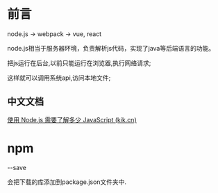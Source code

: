 # 前言

node.js -> webpack -> vue, react

node.js相当于服务器环境，负责解析js代码，实现了java等后端语言的功能。

把js运行在后台,以前只能运行在浏览器,执行网络请求;

这样就可以调用系统api,访问本地文件;

## 中文文档

[使用 Node.js 需要了解多少 JavaScript (kik.cn)](http://kik.cn/learn/how-much-javascript-do-you-need-to-know-to-use-nodejs)



# npm

--save 

会把下载的库添加到package.json文件夹中.
